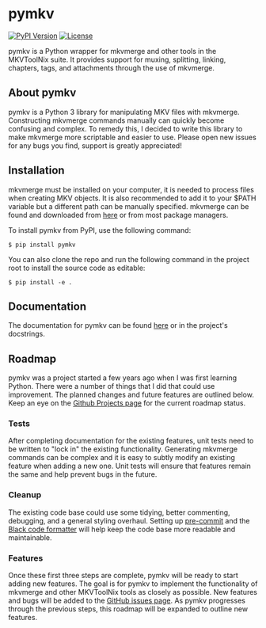 # pymkv
[![PyPI Version](https://img.shields.io/pypi/v/pymkv.svg)](https://pypi.python.org/pypi/pymkv)
[![License](https://img.shields.io/github/license/sheldonkwoodward/pymkv.svg)](https://github.com/gitbib/pymkv/LICENSE.txt)

pymkv is a Python wrapper for mkvmerge and other tools in the MKVToolNix suite. It provides support for muxing,
splitting, linking, chapters, tags, and attachments through the use of mkvmerge.

## About pymkv
pymkv is a Python 3 library for manipulating MKV files with mkvmerge. Constructing mkvmerge commands manually can
quickly become confusing and complex. To remedy this, I decided to write this library to make mkvmerge more
scriptable and easier to use. Please open new issues for any bugs you find, support is greatly appreciated!

## Installation
mkvmerge must be installed on your computer, it is needed to process files when creating MKV objects. It is also
recommended to add it to your $PATH variable but a different path can be manually specified. mkvmerge can be found
and downloaded from [here](https://mkvtoolnix.download/downloads.html) or from most package managers.

To install pymkv from PyPI, use the following command:

    $ pip install pymkv

You can also clone the repo and run the following command in the project root to install the source code as editable:

    $ pip install -e .

## Documentation
The documentation for pymkv can be found [here](https://gitbib.github.io/pymkv/) or in the project's docstrings.

## Roadmap
pymkv was a project started a few years ago when I was first learning Python. There were a number of things that I
did that could use improvement. The planned changes and future features are outlined below. Keep an eye on the [Github
Projects page](https://github.com/sheldonkwoodward/pymkv/projects) for the current roadmap status.

### Tests
After completing documentation for the existing features, unit tests need to be written to "lock in" the existing
functionality. Generating mkvmerge commands can be complex and it is easy to subtly modify an existing feature when
adding a new one. Unit tests will ensure that features remain the same and help prevent bugs in the future.

### Cleanup
The existing code base could use some tidying, better commenting, debugging, and a general styling overhaul. Setting up
[pre-commit](https://pre-commit.com/) and the [Black code formatter](https://github.com/psf/black) will help keep the
code base more readable and maintainable.

### Features
Once these first three steps are complete, pymkv will be ready to start adding new features. The goal is for pymkv to
implement the functionality of mkvmerge and other MKVToolNix tools as closely as possible. New features and bugs will
be added to the [GitHub issues page](https://github.com/gitbib/pymkv/issues). As pymkv progresses through
the previous steps, this roadmap will be expanded to outline new features.
